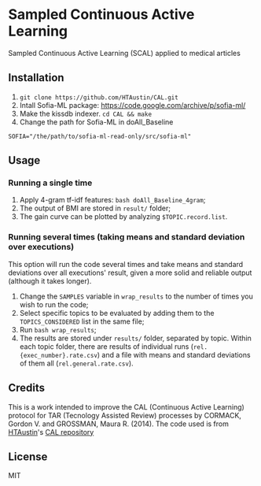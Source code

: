# Sampled Continuous Active Learning
Sampled Continuous Active Learning (SCAL) applied to medical articles

## Installation

1. `git clone https://github.com/HTAustin/CAL.git`
2. Intall Sofia-ML package: https://code.google.com/archive/p/sofia-ml/
3. Make the kissdb indexer. `cd CAL && make`
4. Change the path for Sofia-ML in doAll_Baseline
```
SOFIA="/the/path/to/sofia-ml-read-only/src/sofia-ml"
```

## Usage

### Running a single time
1. Apply 4-gram tf-idf features: `bash doAll_Baseline_4gram`;
2. The output of BMI are stored in `result/` folder;
3. The gain curve can be plotted by analyzing `$TOPIC.record.list`.

### Running several times (taking means and standard deviation over executions)
This option will run the code several times and take means and standard deviations over all executions' result, given a more solid and reliable output (although it takes longer).

1. Change the `SAMPLES` variable in `wrap_results` to the number of times you wish to run the code;
2. Select specific topics to be evaluated by adding them to the `TOPICS_CONSIDERED` list in the same file;
3. Run `bash wrap_results`;
4. The results are stored under `results/` folder, separated by topic. Within each topic folder, there are results of individual runs (`rel.{exec_number}.rate.csv`) and a file with means and standard deviations of them all (`rel.general.rate.csv`).

## Credits

This is a work intended to improve the CAL (Continuous Active Learning) protocol for TAR (Tecnology Assisted Review) processes by CORMACK, Gordon V. and GROSSMAN, Maura R. (2014). The code used is from [HTAustin](https://github.com/HTAustin)'s [CAL repository](https://github.com/HTAustin/CAL)

## License

MIT
